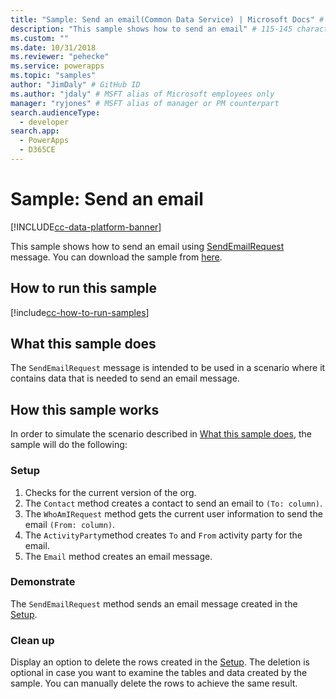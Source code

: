 ```yaml
---
title: "Sample: Send an email(Common Data Service) | Microsoft Docs" # Intent and product brand in a unique string of 43-59 chars including spaces
description: "This sample shows how to send an email" # 115-145 characters including spaces. This abstract displays in the search result.
ms.custom: ""
ms.date: 10/31/2018
ms.reviewer: "pehecke"
ms.service: powerapps
ms.topic: "samples"
author: "JimDaly" # GitHub ID
ms.author: "jdaly" # MSFT alias of Microsoft employees only
manager: "ryjones" # MSFT alias of manager or PM counterpart
search.audienceType: 
  - developer
search.app: 
  - PowerApps
  - D365CE
---
```

# Sample: Send an email

[!INCLUDE[cc-data-platform-banner](../../../../includes/cc-data-platform-banner.md)]

<!-- https://docs.microsoft.com/dynamics365/customer-engagement/developer/sample-send-email -->

This sample shows how to send an email using [SendEmailRequest](https://docs.microsoft.com/dotnet/api/microsoft.crm.sdk.messages.sendemailrequest?view=dynamics-general-ce-9) message. You can download the sample from [here](https://github.com/Microsoft/PowerApps-Samples/tree/master/cds/orgsvc/C%23/SenEmail).

## How to run this sample

[!include[cc-how-to-run-samples](../../includes/cc-how-to-run-samples.md)]

## What this sample does

The `SendEmailRequest` message is intended to be used in a scenario where it contains data that is needed to send an email message.

## How this sample works

In order to simulate the scenario described in [What this sample does](#what-this-sample-does), the sample will do the following:

### Setup

1. Checks for the current version of the org.
1. The `Contact` method creates a contact to send an email to `(To: column)`.
1. The `WhoAmIRequest` method gets the current user information to send the email `(From: column)`.
1. The `ActivityParty`method creates  `To` and `From` activity party for the email.
1. The `Email` method creates an email message.

### Demonstrate

The `SendEmailRequest` method sends an email message created in the [Setup](#setup).

### Clean up

Display an option to delete the rows created in the [Setup](#setup). The deletion is optional in case you want to examine the tables and data created by the sample. You can manually delete the rows to achieve the same result.
